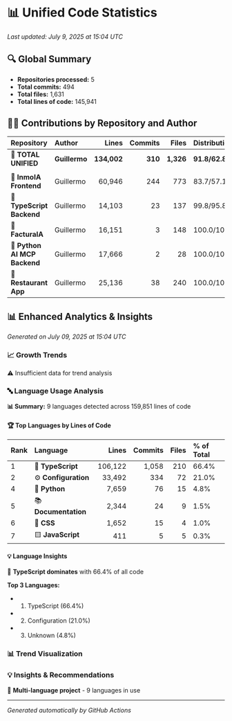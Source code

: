 # 📊 Unified Code Statistics

*Last updated: July 9, 2025 at 15:04 UTC*

## 🔍 Global Summary

- **Repositories processed:** 5
- **Total commits:** 494
- **Total files:** 1,631
- **Total lines of code:** 145,941

## 👨‍💻 Contributions by Repository and Author

| Repository | Author | Lines | Commits | Files | Distribution % |
|:-----------|:-------|------:|--------:|------:|:---------------|
| **🌟 TOTAL UNIFIED** | **Guillermo** | **134,002** | **310** | **1,326** | **91.8/62.8/81.3** |
| | | | | | |
| 📁 **InmoIA Frontend** | Guillermo | 60,946 | 244 | 773 | 83.7/57.1/71.8 |
| 📁 **TypeScript Backend** | Guillermo | 14,103 | 23 | 137 | 99.8/95.8/98.6 |
| 📁 **FacturaIA** | Guillermo | 16,151 | 3 | 148 | 100.0/100.0/100.0 |
| 📁 **Python AI MCP Backend** | Guillermo | 17,666 | 2 | 28 | 100.0/100.0/100.0 |
| 📁 **Restaurant App** | Guillermo | 25,136 | 38 | 240 | 100.0/100.0/100.0 |
## 📊 Enhanced Analytics & Insights

*Generated on July 09, 2025 at 15:04 UTC*

### 📈 Growth Trends

⚠️ Insufficient data for trend analysis

### 🔤 Language Usage Analysis

**📊 Summary:** 9 languages detected across 159,851 lines of code

#### 🏆 Top Languages by Lines of Code

| Rank | Language | Lines | Commits | Files | % of Total |
|:-----|:---------|------:|--------:|------:|:-----------|
| 1 | 🔷 **TypeScript** | 106,122 | 1,058 | 210 | 66.4% |
| 2 | ⚙️ **Configuration** | 33,492 | 334 | 72 | 21.0% |
| 4 | 🐍 **Python** | 7,659 | 76 | 15 | 4.8% |
| 5 | 📚 **Documentation** | 2,344 | 24 | 9 | 1.5% |
| 6 | 🎨 **CSS** | 1,652 | 15 | 4 | 1.0% |
| 7 | 🟨 **JavaScript** | 411 | 5 | 5 | 0.3% |

#### 💡 Language Insights

🎯 **TypeScript dominates** with 66.4% of all code

**Top 3 Languages:**
- 1. TypeScript (66.4%)
- 2. Configuration (21.0%)
- 3. Unknown (4.8%)

### 📊 Trend Visualization

### 💡 Insights & Recommendations

🔄 **Multi-language project** - 9 languages in use


---
*Generated automatically by GitHub Actions*